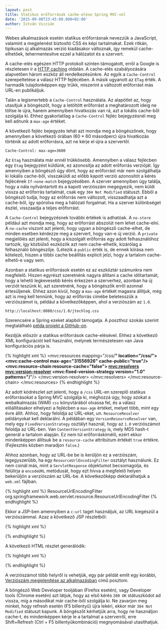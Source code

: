 ```yaml
---
layout: post
title: Statikus erőforrások cache-elése Spring MVC-vel
date: '2015-09-08T23:45:00.000+02:00'
author: István Viczián
---
```


Webes alkalmazások esetén statikus erőforrásnak nevezzük a JavaScript, valamint a megjelenést biztosító CSS és képi tartalmakat. Ezek ritkán, tipikusan új alkalmazás verzió kiadásakor változnak, így remekül cache-elhetőek, tehermentesítve ezzel a hálózatot és a szervert.

A cache-elés egészen HTTP protokoll szinten támogatott, erről a Google is részletesen ír a [HTTP caching](https://developers.google.com/web/fundamentals/performance/optimizing-content-efficiency/http-caching?hl=en) oldalán. A cache-elés szabályozására alapvetően három eszköz áll rendelkezésünkre. Az egyik a `Cache-Control` szerepeltetése a válasz HTTP fejlécében. A másik ugyanott az `ETag` érték. A harmadik tulajdonképpen egy trükk, miszerint a változott erőforrást más URL-en publikáljuk.

Talán a legismertebb a `Cache-Control` használata. Az alapötlet az, hogy utasítjuk a böngészőt, hogy a letöltött erőforrást a meghatározott ideig ne töltse le újra, hanem amennyiben hivatkozás van rá, azt a lokális cache-ből szolgálja ki. Ehhez gyakorlatilag a `Cache-Control` fejléc bejegyzésnél meg kell adnunk a `max-age` értéket.

A következő fejléc bejegyzés tehát azt mondja meg a böngészőnek, hogy amennyiben a következő órában (60 * 60 másodperc) újra hivatkozás történik az adott erőforrásra, azt ne kérje el újra a szervertől.

```
Cache-Control: max-age=3600
```

Az `Etag` használata már ennél trükkösebb. Amennyiben a válasz fejlécben egy `Etag` bejegyzést küldünk, ez azonosítja az adott erőforrás verzióját. Így amennyiben a böngésző úgy dönt, hogy az erőforrást már nem szolgálhatja ki lokális cache-ből, visszaküldi az előbb kapott verzió azonosítót a kérés fejlécének `If-none-match` bejegyzésében. A szerver amennyiben úgy találja, hogy a nála nyilvántartott és a kapott verziószám megegyezik, nem küldi vissza az erőforrás tartalmát, csak egy `304 Not Modified` státuszt. Ebből a böngésző tudja, hogy az erőforrás nem változott, visszaadhatja azt a cache-ből, így spórolva meg a hálózati forgalmat. Ha a szerver különbséget észlel, visszaadja a teljes erőforrást.

A `Cache-Control` bejegyzésnek további értékek is adhatóak. A `no-store` például azt mondja meg, hogy az erőforrást abszolút nem lehet cache-elni. A `no-cache` viszont azt jelenti, hogy ugyan a böngésző cache-elhet, de minden esetben kérdezze meg a szervert, hogy van-e új verzió. A `private` megjelölés azt jelenti, hogy a kiszolgált erőforrás egy adott felhasználóhoz tartozik, így közbülső eszközök azt nem cache-elhetik, kizárólag a felhasználó böngészője. (Létezik a `public` érték is, de ennek kiírása nem kötelező, hiszen a többi cache beállítás explicit jelzi, hogy a tartalom cache-elhető-e vagy sem.

Azonban a statikus erőforrások esetén ez az eszköztár számunkra nem megfelelő. Hiszen egyrészt szeretnénk nagyra állítani a cache időtartamát, hogy a lehető legkevesebb kérés érkezzen a szerverhez, azonban ha új verziót teszünk ki, azt szeretnénk, hogy a böngészők erről azonnal értesüljenek. Ehhez azon kívül, hogy a `max-age` értékét magasra állítjuk, még azt is meg kell tennünk, hogy az erőforrás címébe beletesszük a verziószámot is, például a következőképpen, ahol a verziószám az `1.0`.

```
http://localhost:8080/css/1.0/jtechlog.css
```

Szerencsére a Spring ezeket alapból támogatja. A poszthoz szokás szerint megtalálható [példa projekt a GitHub-on](https://github.com/vicziani/jtechlog-spring-cache).

Kezdjük először a statikus erőforrások cache-elésével. Ehhez a következő XML konfigurációt kell használni, melynek természetesen van Java konfigurációs párja is.

{% highlight xml %}
<mvc:resources mapping="/css/**" location="/css/">
    <mvc:cache-control max-age="31556926" cache-public="true"/>
    <mvc:resource-chain resource-cache="false">
        <mvc:resolvers>
            <mvc:version-resolver>
                <mvc:fixed-version-strategy version="1.0" patterns="/**"/>
            </mvc:version-resolver>
        </mvc:resolvers>
    </mvc:resource-chain>
</mvc:resources>
{% endhighlight %}

Az adott kódrészlet azt jelenti, hogy a `/css` URL-en szereplő statikus erőforrásokat a Spring MVC szolgálja ki, méghozzá úgy, hogy azokat a webalkalmazás (WAR) `css` könyvtárából olvassa fel, és a válasz előállításakor elhelyezi a fejlécben a `max-age` értéket, melyet több, mint egy évre állít. Ahhoz, hogy feloldja az URL-eket, un. `ResourceResolver` példányokat kell deklarálni. A példában egy `VersionResourceResolver` van, mely egy `FixedVersionStrategy` osztályt használ, hogy az `1.0` verziószámot feloldja az URL-ben. Van `ContentVersionStrategy` is, mely MD5 hash-t generál a tartalom alapján. Ez nem túl erőforráskímélő, ezért ekkor mindenképpen állítsuk be a `resource-cache` attribútum értékét `true` értékre. (Fejlesztés közben maradjon `false`.)

Ahhoz azonban, hogy az URL-be be is kerüljön ez a verziószám, legegyszerűbb, ha egy `ResourceUrlEncodingFilter` osztályt használunk. Ez nem csinál más, mint a `ServletResponse` objektumot becsomagolja, és felülírja a `encodeURL` metódusát, hogy ezt hívva a megfelelő helyen bekerüljön a verziószám az URL-be. A következőképp deklarálhatjuk a `web.xml` fájlban.

{% highlight xml %}
<filter>
    <filter-name>ResourceUrlEncodingFilter</filter-name>
    <filter-class>org.springframework.web.servlet.resource.ResourceUrlEncodingFilter</filter-class>
</filter>
{% endhighlight %}

Ekkor a JSP-ben amennyiben a `c:url` taget használjuk, az URL kiegészül a verziószámmal. Azaz a következő JSP részletből:

{% highlight xml %}
<link href="<c:url value='/css/jtechlog.css' />" rel="stylesheet" 
	type="text/css" />
{% endhighlight %}

A következő HTML részlet generálódik:

{% highlight xml %}
<link href="/css/1.0/jtechlog.css" rel="stylesheet" type="text/css" />
{% endhighlight %}

A verziószámot több helyről is vehetjük, egy pár példát említ egy korábbi, [Verziószám megjelenítése az alkalmazásban](/2011/09/13/verzioszam-megjelenitese.html) című posztom.

A böngésző Web Developer tooljában (Firefox esetén), vagy Developer tools (Chrome esetén) azt látjuk, hogy az első kérés `200 OK` státuszkódot ad vissza, míg a másodikat már cache-ből szolgálja ki. Ne zavarjon meg minket, hogy refresh esetén (F5 billentyű) újra lekéri, ekkor már `304 Not Modified` státuszt kapunk. A böngészőt kérhetjük arra, hogy ne használjon cache-t, és mindenképpen kérje le a tartalmat a szerverről, erre Shift+Refresh (Ctrl + F5 billentyűkombináció) megnyomásával utasíthatjuk.


